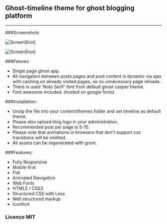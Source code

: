 ## Ghost-timeline theme for ghost blogging platform

<hr>

###Screenshots

![ScreenShot](https://raw.github.com/danielhusar/ghost-timeline/master/assets/img/01_preview1.jpg)]

![ScreenShot](https://raw.github.com/danielhusar/ghost-timeline/master/assets/img/02_preview2.jpg)]


###Fetures
- Single page ghost app.
- All navigation between posts pages and post content is dynamic via ajax with caching on already visited pages, so no unnecessary page reloads.
- There is used 'Noto Serif' font from default ghost casper theme.
- Font awesome included.
(hosted on google fonts)

###Installation:
- Unzip the file into your content/themes folder and set timeline as default theme.
- Please also upload blog logo in your administration.
- Recommended post per page is 5-10.
- Please note that animations in browsers that don't support css transitions will be omitted.
- All assets can be regenerated with grunt.

###Features:
- Fully Responsive
- Mobile first
- Flat
- Animated Navigation
- Web Fonts
- HTML5 / CSS3
- Structured CSS with Less
- Well structured markup
- Iconfont

### Licence MIT